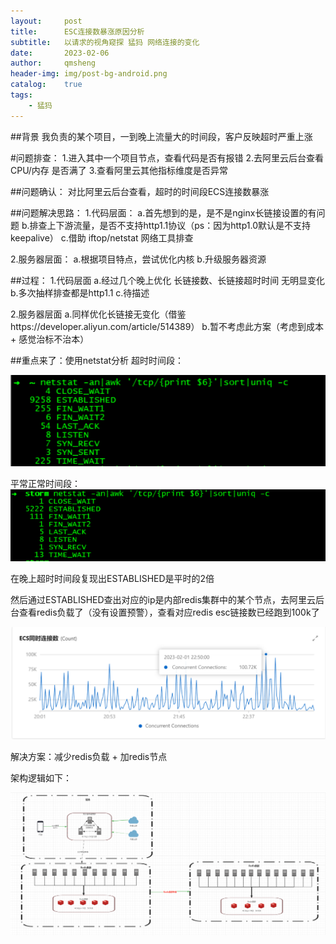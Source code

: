 ```yaml
---
layout:     post
title:      ESC连接数暴涨原因分析
subtitle:   以请求的视角窥探 猛犸 网络连接的变化
date:       2023-02-06
author:     qmsheng
header-img: img/post-bg-android.png
catalog:    true
tags:
    - 猛犸
---
```


##背景
我负责的某个项目，一到晚上流量大的时间段，客户反映超时严重上涨

#问题排查：
1.进入其中一个项目节点，查看代码是否有报错
2.去阿里云后台查看 CPU/内存 是否满了
3.查看阿里云其他指标维度是否异常

##问题确认：
对比阿里云后台查看，超时的时间段ECS连接数暴涨


##问题解决思路：
1.代码层面：
a.首先想到的是，是不是nginx长链接设置的有问题
b.排查上下游流量，是否不支持http1.1协议（ps：因为http1.0默认是不支持keepalive）
c.借助 iftop/netstat 网络工具排查

2.服务器层面：
a.根据项目特点，尝试优化内核
b.升级服务器资源

##过程：
1.代码层面
a.经过几个晚上优化 长链接数、长链接超时时间 无明显变化
b.多次抽样排查都是http1.1
c.待描述

2.服务器层面
a.同样优化长链接无变化（借鉴https://developer.aliyun.com/article/514389）
b.暂不考虑此方案（考虑到成本 + 感觉治标不治本）


##重点来了：使用netstat分析
超时时间段：

![](/img/in-qms/mammut-adx-nerstat-estab-more.jpg)

平常正常时间段：
![](/img/in-qms/mammut-adx-nerstat-estab-ok.jpg)

在晚上超时时间段复现出ESTABLISHED是平时的2倍


然后通过ESTABLISHED查出对应的ip是内部redis集群中的某个节点，去阿里云后台查看redis负载了（没有设置预警），查看对应redis esc链接数已经跑到100k了

![](/img/in-qms/mammut-adx-redis.jpg)


解决方案：减少redis负载 + 加redis节点

架构逻辑如下：

![](/img/in-qms/mammut-adx.jpg)
